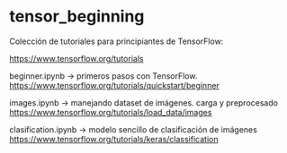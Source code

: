 # tensor_beginning


Colección de tutoriales para principiantes de TensorFlow:

https://www.tensorflow.org/tutorials

beginner.ipynb → primeros pasos con TensorFlow. https://www.tensorflow.org/tutorials/quickstart/beginner

images.ipynb → manejando dataset de imágenes. carga y preprocesado https://www.tensorflow.org/tutorials/load_data/images

clasification.ipynb → modelo sencillo de clasificación de imágenes https://www.tensorflow.org/tutorials/keras/classification